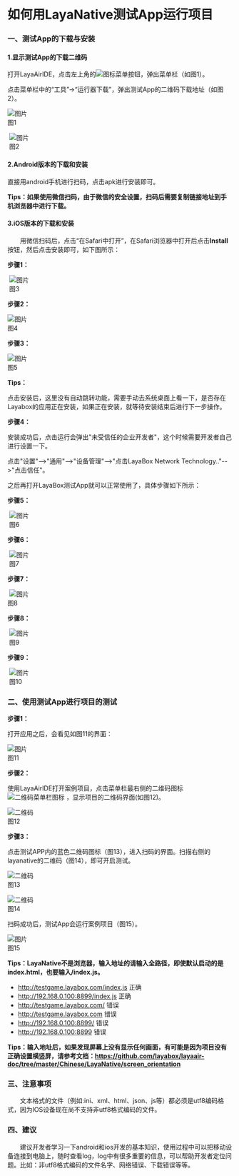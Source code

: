 # 如何用LayaNative测试App运行项目

### 一、测试App的下载与安装

#### 1.显示测试App的下载二维码

打开LayaAirIDE，点击左上角的![图标](img/1_1.png)菜单按钮，弹出菜单栏（如图1）。

点击菜单栏中的“工具”->“运行器下载”，弹出测试App的二维码下载地址（如图2）。


  ![图片](img/1.png)<br />
  图1

​  ![图片](img/2.png)<br />
​  图2

#### 2.Android版本的下载和安装

直接用android手机进行扫码，点击apk进行安装即可。

**Tips：如果使用微信扫码，由于微信的安全设置，扫码后需要复制链接地址到手机浏览器中进行下载。**    

#### 3.iOS版本的下载和安装

　　用微信扫码后，点击“在Safari中打开”，在Safari浏览器中打开后点击**Install**按钮，然后点击安装即可，如下图所示：

**步骤1：**

​ ![图片](img/3.png)<br />
​ 图3

**步骤2：**

  ![图片](img/4.png)<br />
  图4

**步骤3：**

  ![图片](img/5.png)<br />
  图5

**Tips：**

点击安装后，这里没有自动跳转功能，需要手动去系统桌面上看一下，是否存在Layabox的应用正在安装，如果正在安装，就等待安装结束后进行下一步操作。

**步骤4：**

安装成功后，点击运行会弹出"未受信任的企业开发者"，这个时候需要开发者自己进行设置一下。

点击"设置"-->"通用"-->"设备管理"-->"点击LayaBox Network Technology.."-->"点击信任"。

之后再打开LayaBox测试App就可以正常使用了，具体步骤如下所示：

**步骤5：**

​ ![图片](img/6.png)<br/>
​	图6


**步骤6：**

​	![图片](img/7.png)<br/>
​	图7


**步骤7：**

​	![图片](img/8.png)<br/>
	图8


**步骤8：**

​	![图片](img/9.png)<br/>
​	图9

**步骤9：**

​	![图片](img/10.png)<br/>
​	图10

### 二、使用测试App进行项目的测试

**步骤1：**

打开应用之后，会看见如图11的界面：

![图片](img/11.png)<br />
图11

**步骤2：**

使用LayaAirIDE打开案例项目，点击菜单栏最右侧的二维码图标 ![二维码菜单栏图标](img/12_0.png) ，显示项目的二维码界面(如图12)。

  ![二维码](img/12.png)<br />
  图12

**步骤3：**

点击测试APP内的蓝色二维码图标（图13），进入扫码的界面。扫描右侧的layanative的二维码（图14），即可开启测试。

  ![二维码](img/13.png)<br />
  图13

  ![二维码](img/14.png)<br />
  图14


扫码成功后，测试App会运行案例项目（图15）。

<!-- TODO: 也许需要换个项目的图片    -->

  ![图片](img/15.png)<br />
  图15


**Tips：LayaNative不是浏览器，输入地址的请输入全路径，即使默认启动的是index.html，也要输入/index.js。**

* http://testgame.layabox.com/index.js 正确  
* http://192.168.0.100:8899/index.js 正确  
* http://testgame.layabox.com/ 错误    
* http://testgame.layabox.com 错误  
* http://192.168.0.100:8899/ 错误  
* http://192.168.0.100:8899 错误  

**Tips：输入地址后，如果发现屏幕上没有显示任何画面，有可能是因为项目没有正确设置横竖屏，请参考文档：https://github.com/layabox/layaair-doc/tree/master/Chinese/LayaNative/screen_orientation**


### 三、注意事项

　　文本格式的文件（例如:ini、xml、html、json、js等）都必须是utf8编码格式，因为IOS设备现在尚不支持非utf8格式编码的文件。


### 四、建议

　　建议开发者学习一下android和ios开发的基本知识，使用过程中可以把移动设备连接到电脑上，随时查看log，log中有很多重要的信息，可以帮助开发者定位问题。比如：非utf8格式编码的文件名字、网络错误、下载错误等等。